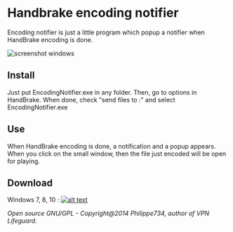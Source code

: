 # Handbrake encoding notifier

Encoding notifier is just a little program which popup a notifier when HandBrake encoding is done.

![screenshot windows](https://cloud.githubusercontent.com/assets/24923693/21729319/eab11d3a-d44a-11e6-8aff-72b065aade78.jpeg)

## Install
Just put EncodingNotifier.exe in any folder. Then, go to options in HandBrake. When done, check "send files to :" and select EncodingNotifier.exe

## Use
When HandBrake encoding is done, a notification and a popup appears. When you click on the small window, then the file just encoded will be open for playing.

## Download
Windows 7, 8, 10 : [![alt text][2]][1]

  [1]: https://github.com/Philippe734/Handbrake-Encoding-Notifier/raw/master/Windows/EncodingNotifier.zip
  [2]: https://cloud.githubusercontent.com/assets/24923693/21724562/26754b04-d435-11e6-9654-779c17c2ebcf.png


*Open source GNU/GPL - Copyright@2014 Philippe734, author of VPN Lifeguard.*
